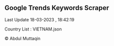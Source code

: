

## Google Trends Keywords Scraper 
 
Last Update 18-03-2023 , 18:42:19

Country List :
VIETNAM.json



© Abdul Muttaqin 
